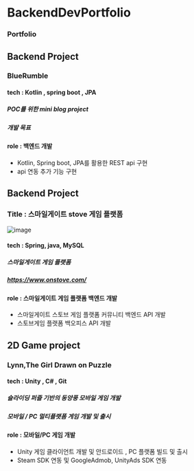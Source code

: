 # BackendDevPortfolio

### Portfolio 

## Backend Project
###  BlueRumble  
#### tech : Kotlin , spring boot , JPA 
##### POC를 위한 mini blog project  
##### 개발 목표
#### role : 백엔드 개발
- Kotlin, Spring boot, JPA를 활용한 REST api 구현
- api 연동 추가 기능 구현 

## Backend Project
### Title : 스마일게이트 stove 게임 플랫폼 
![image](https://github.com/DevelopersWorkOut/portfolio/assets/154348908/76a82e7e-45ed-4939-bdc9-9b307b5bcb4e)

#### tech : Spring, java, MySQL 
##### 스마일게이트 게임 플랫폼
##### https://www.onstove.com/
#### role : 스마일게이트 게임 플랫폼 백엔드 개발 
- 스마일게이트 스토브 게임 플랫폼 커뮤니티 백엔드 API 개발 
- 스토브게임 플랫폼 백오피스 API 개발

## 2D Game project
### Lynn,The Girl Drawn on Puzzle 
#### tech : Unity , C# , Git 
##### 슬라이딩 퍼즐 기반의 동양풍 모바일 게임 개발
##### 모바일 / PC 멀티플랫폼 게임 개발 및 출시 
#### role : 모바일/PC 게임 개발
- Unity 게임 클라이언트 개발 및 안드로이드 , PC 플랫폼  빌드 및 출시
- Steam SDK 연동 및 GoogleAdmob, UnityAds SDK 연동 
  

